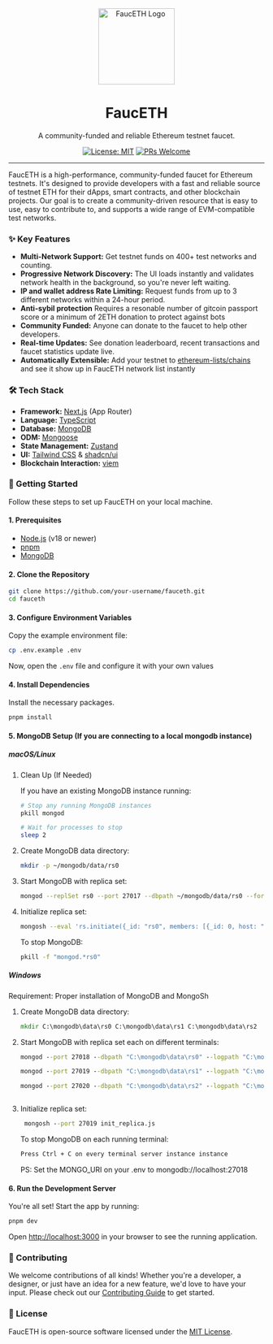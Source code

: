 <div align="center">
  <img src="https://raw.githubusercontent.com/AjayiMike/fauceth/67f58099e14b7d7984606a5dd8b65d882f1dca40/public/fauceth.svg" alt="FaucETH Logo" width="150">
  <h1>FaucETH</h1>
  <p>A community-funded and reliable Ethereum testnet faucet.</p>

[![License: MIT](https://img.shields.io/badge/License-MIT-blue.svg)](https://opensource.org/licenses/MIT)
[![PRs Welcome](https://img.shields.io/badge/PRs-welcome-brightgreen.svg)](CONTRIBUTING.md)

</div>

---

FaucETH is a high-performance, community-funded faucet for Ethereum testnets. It's designed to provide developers with a fast and reliable source of testnet ETH for their dApps, smart contracts, and other blockchain projects. Our goal is to create a community-driven resource that is easy to use, easy to contribute to, and supports a wide range of EVM-compatible test networks.

### ✨ Key Features

- **Multi-Network Support:** Get testnet funds on 400+ test networks and counting.
- **Progressive Network Discovery:** The UI loads instantly and validates network health in the background, so you're never left waiting.
- **IP and wallet address Rate Limiting:** Request funds from up to 3 different networks within a 24-hour period.
- **Anti-sybil protection** Requires a resonable number of gitcoin passport score or a minimum of 2ETH donation to protect against bots
- **Community Funded:** Anyone can donate to the faucet to help other developers.
- **Real-time Updates:** See donation leaderboard, recent transactions and faucet statistics update live.
- **Automatically Extensible:** Add your testnet to [ethereum-lists/chains](https://github.com/ethereum-lists/chains) and see it show up in FaucETH network list instantly

### 🛠️ Tech Stack

- **Framework:** [Next.js](https://nextjs.org/) (App Router)
- **Language:** [TypeScript](https://www.typescriptlang.org/)
- **Database:** [MongoDB](https://www.mongodb.com/)
- **ODM:** [Mongoose](https://mongoosejs.com/)
- **State Management:** [Zustand](https://zustand-demo.pmnd.rs/)
- **UI:** [Tailwind CSS](https://tailwindcss.com/) & [shadcn/ui](https://ui.shadcn.com/)
- **Blockchain Interaction:** [viem](https://viem.sh/)

### 🚀 Getting Started

Follow these steps to set up FaucETH on your local machine.

#### 1. Prerequisites

- [Node.js](https://nodejs.org/en/) (v18 or newer)
- [pnpm](https://pnpm.io/installation)
- [MongoDB](https://www.mongodb.com/try/download/community)

#### 2. Clone the Repository

```bash
git clone https://github.com/your-username/fauceth.git
cd fauceth
```

#### 3. Configure Environment Variables

Copy the example environment file:

```bash
cp .env.example .env
```

Now, open the `.env` file and configure it with your own values

#### 4. Install Dependencies

Install the necessary packages.

```bash
pnpm install
```

#### 5. MongoDB Setup (If you are connecting to a local mongodb instance)

##### macOS/Linux

1. Clean Up (If Needed)

    If you have an existing MongoDB instance running:

    ```bash
    # Stop any running MongoDB instances
    pkill mongod

    # Wait for processes to stop
    sleep 2
    ```

2. Create MongoDB data directory:

    ```bash
    mkdir -p ~/mongodb/data/rs0
    ```

3. Start MongoDB with replica set:

    ```bash
    mongod --replSet rs0 --port 27017 --dbpath ~/mongodb/data/rs0 --fork --logpath ~/mongodb/data/rs0/mongodb.log
    ```

4. Initialize replica set:

    ```bash
    mongosh --eval 'rs.initiate({_id: "rs0", members: [{_id: 0, host: "localhost:27017"}]})'
    ```

    To stop MongoDB:

    ```bash
    pkill -f "mongod.*rs0"
    ```

##### Windows

Requirement: Proper installation of MongoDB and MongoSh

1. Create MongoDB data directory:

    ```cmd
    mkdir C:\mongodb\data\rs0 C:\mongodb\data\rs1 C:\mongodb\data\rs2
    ```

2. Start MongoDB with replica set each on different terminals:

    ```cmd
    mongod --port 27018 --dbpath "C:\mongodb\data\rs0" --logpath "C:\mongodb\data\rs0\mongodb.log" --replSet rs0 --storageEngine=wiredTiger
    ```

    ```cmd
    mongod --port 27019 --dbpath "C:\mongodb\data\rs1" --logpath "C:\mongodb\data\rs1\mongodb.log" --replSet rs0 --storageEngine=wiredTiger
    ```

    ```cmd
    mongod --port 27020 --dbpath "C:\mongodb\data\rs2" --logpath "C:\mongodb\data\rs2\mongodb.log" --replSet rs0 --storageEngine=wiredTiger
    ```

    ```

    ```

3. Initialize replica set:

    ```cmd
     mongosh --port 27019 init_replica.js
    ```

    To stop MongoDB on each running terminal:

    ```cmd
    Press Ctrl + C on every terminal server instance instance
    ```

    PS: Set the MONGO_URI on your .env to mongodb://localhost:27018

#### 6. Run the Development Server

You're all set! Start the app by running:

```bash
pnpm dev
```

Open [http://localhost:3000](http://localhost:3000) in your browser to see the running application.

### 🙌 Contributing

We welcome contributions of all kinds! Whether you're a developer, a designer, or just have an idea for a new feature, we'd love to have your input. Please check out our [Contributing Guide](CONTRIBUTING.md) to get started.

### 📄 License

FaucETH is open-source software licensed under the [MIT License](LICENSE).
